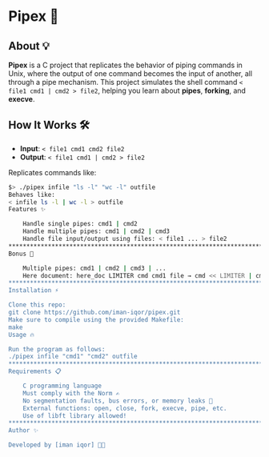 # Pipex 🚀

## About 💡
**Pipex** is a C project that replicates the behavior of piping commands in Unix, where the output of one command becomes the input of another, all through a pipe mechanism. This project simulates the shell command `< file1 cmd1 | cmd2 > file2`, helping you learn about **pipes**, **forking**, and **execve**.

## How It Works 🛠️
- **Input**: `< file1 cmd1 cmd2 file2`
- **Output**: `< file1 cmd1 | cmd2 > file2`

Replicates commands like:
```bash
$> ./pipex infile "ls -l" "wc -l" outfile
Behaves like:
< infile ls -l | wc -l > outfile
Features ✨

    Handle single pipes: cmd1 | cmd2
    Handle multiple pipes: cmd1 | cmd2 | cmd3
    Handle file input/output using files: < file1 ... > file2
**************************************************************************************
Bonus 💎

    Multiple pipes: cmd1 | cmd2 | cmd3 | ...
    Here document: here_doc LIMITER cmd cmd1 file → cmd << LIMITER | cmd1 >> file
***********************************************************************************
Installation ⚡

Clone this repo:
git clone https://github.com/iman-iqor/pipex.git
Make sure to compile using the provided Makefile:
make
Usage 🔥

Run the program as follows:
./pipex infile "cmd1" "cmd2" outfile
**********************************************************************************************
Requirements 📋

    C programming language
    Must comply with the Norm ✍️
    No segmentation faults, bus errors, or memory leaks 🚫
    External functions: open, close, fork, execve, pipe, etc.
    Use of libft library allowed!
********************************************************************************************
Author ✨

Developed by [iman iqor] 👩‍💻
